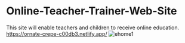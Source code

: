 # Online-Teacher-Trainer-Web-Site
This site will enable teachers and children to receive online education.
https://ornate-crepe-c00db3.netlify.app/
![ehome1](https://user-images.githubusercontent.com/86880920/210606742-e9801f90-60ba-4a80-a0ab-c7ca630349bb.JPG)
